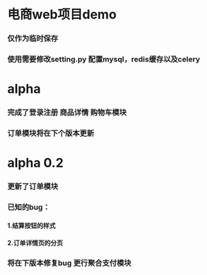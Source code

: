 # 电商web项目demo
### 仅作为临时保存
### 使用需要修改setting.py 配置mysql，redis缓存以及celery
# alpha
### 完成了登录注册 商品详情 购物车模块
### 订单模块将在下个版本更新
# alpha 0.2
### 更新了订单模块
### 已知的bug：
#### 1.结算按钮的样式
#### 2.订单详情页的分页
### 将在下版本修复bug 更行聚合支付模块
